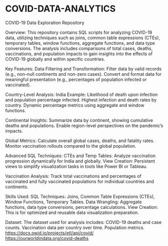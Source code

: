 # COVID-DATA-ANALYTICS
COVID-19 Data Exploration Repository

Overview:
This repository contains SQL scripts for analyzing COVID-19 data, utilizing techniques such as joins, common table expressions (CTEs), temporary tables, window functions, aggregate functions, and data type conversions. The analysis includes comparisons of total cases, deaths, vaccinations, and population impacts to gain insights into the effects of COVID-19 globally and within specific countries.

Key Features:
Data Filtering and Transformation:
Filter data by valid records (e.g., non-null continents and non-zero cases).
Convert and format data for meaningful presentation (e.g., percentages of population infected or vaccinated).

Country-Level Analysis:
India Example: Likelihood of death upon infection and population percentage infected.
Highest infection and death rates by country.
Dynamic percentage metrics using aggregate and window functions.

Continental Insights:
Summarize data by continent, showing cumulative deaths and populations.
Enable region-level perspectives on the pandemic’s impacts.

Global Metrics:
Calculate overall global cases, deaths, and fatality rates.
Monitor vaccination rollouts compared to the global population.

Advanced SQL Techniques:
CTEs and Temp Tables: Analyze vaccination progression dynamically for India and globally.
View Creation: Persistent views to simplify visualization tasks in tools like Power BI or Tableau.

Vaccination Analysis:
Track total vaccinations and percentages of vaccinated and fully vaccinated populations for individual countries and continents.

Skills Used:
SQL Techniques: Joins, Common Table Expressions (CTEs), Window Functions, Temporary Tables.
Data Wrangling: Aggregate functions, data type conversions, percentage calculations.
View Creation: This is for optimized and reusable data visualization preparation.

Dataset:
The dataset used for analysis includes:
COVID-19 deaths and case counts.
Vaccination data per country over time.
Population metrics.
https://docs.owid.io/projects/etl/api/covid/
https://ourworldindata.org/covid-deaths
